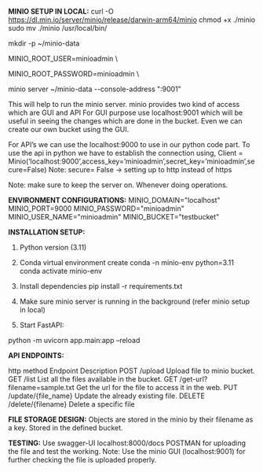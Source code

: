 **MINIO SETUP IN LOCAL:**
curl -O https://dl.min.io/server/minio/release/darwin-arm64/minio
chmod +x ./minio
sudo mv ./minio /usr/local/bin/

mkdir -p ~/minio-data  

MINIO_ROOT_USER=minioadmin \   

MINIO_ROOT_PASSWORD=minioadmin \

minio server ~/minio-data --console-address ":9001"

This will help to run the minio server. 
minio provides two kind of access which are GUI and API 
For GUI purpose use localhost:9001 which will be useful in seeing the changes which are done in the bucket. Even we can create our own bucket using the GUI.

For API’s we can use the localhost:9000 to use in our python code part. 
To use the api in python we have to establish the connection using,
Client = Minio(‘localhost:9000’,access_key=’minioadmin’,secret_key=’minioadmin’,secure=False)
Note: secure= False -> setting up to http instead of https 

Note: make sure to keep the server on. Whenever doing operations.

**ENVIRONMENT CONFIGURATIONS:**
MINIO_DOMAIN="localhost"
MINIO_PORT=9000
MINIO_PASSWORD="minioadmin"
MINIO_USER_NAME="minioadmin"
MINIO_BUCKET="testbucket"


**INSTALLATION SETUP:**
1.	Python version (3.11) 

2.	Conda virtual environment 
create conda -n minio-env python=3.11
conda activate minio-env 

3.	Install dependencies
pip install -r requirements.txt

4.	Make sure minio server is running in the background (refer minio setup in local)

5.	Start FastAPI:

python -m uvicorn app.main:app –reload

**API ENDPOINTS:**

http method 	Endpoint 	Description
POST	/upload	Upload file to minio bucket.
GET 	/list 	List all the files available in the bucket.
GET 	/get-url?filename=sample.txt	Get the url for the file to access it in the web. 
PUT 	/update/{file_name}	Update the already existing file. 
DELETE	/delete/{filename}	Delete a specific file 

**FILE STORAGE DESIGN:**
Objects are stored in the minio by their filename as a key.
Stored in the defined bucket. 

**TESTING:**
Use swagger-UI localhost:8000/docs 
POSTMAN for uploading the file and test the working. 
Note: Use the minio GUI (localhost:9001) for further checking the file is uploaded properly. 

